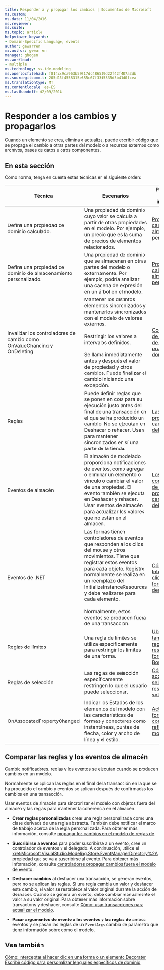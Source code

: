 ```yaml
---
title: Responder a y propagar los cambios | Documentos de Microsoft
ms.custom: 
ms.date: 11/04/2016
ms.reviewer: 
ms.suite: 
ms.topic: article
helpviewer_keywords:
- Domain-Specific Language, events
author: gewarren
ms.author: gewarren
manager: ghogen
ms.workload:
- multiple
ms.technology: vs-ide-modeling
ms.openlocfilehash: f814cc9ca963b59217dc486539d22f42f487a3db
ms.sourcegitcommit: 205d15f4558315e585c67f33d5335d5b41d0fcea
ms.translationtype: MT
ms.contentlocale: es-ES
ms.lasthandoff: 02/09/2018
---
```

# <a name="responding-to-and-propagating-changes"></a>Responder a los cambios y propagarlos
Cuando un elemento se crea, elimina o actualiza, puede escribir código que se propaga el cambio a otras partes del modelo o a recursos externos como archivos, bases de datos u otros componentes.  
  
## <a name="in-this-section"></a>En esta sección  
 Como norma, tenga en cuenta estas técnicas en el siguiente orden:  
  
|Técnica|Escenarios|Para obtener más información|  
|---------------|---------------|--------------------------|  
|Defina una propiedad de dominio calculado.|Una propiedad de dominio cuyo valor se calcula a partir de otras propiedades en el modelo. Por ejemplo, un precio que es la suma de precios de elementos relacionados.|[Propiedades calculadas y de almacenamiento personalizado](../modeling/calculated-and-custom-storage-properties.md)|  
|Defina una propiedad de dominio de almacenamiento personalizado.|Una propiedad de dominio que se almacenan en otras partes del modelo o externamente. Por ejemplo, podría analizar una cadena de expresión en un árbol en el modelo.|[Propiedades calculadas y de almacenamiento personalizado](../modeling/calculated-and-custom-storage-properties.md)|  
|Invalidar los controladores de cambio como OnValueChanging y OnDeleting|Mantener los distintos elementos sincronizados y mantenerlos sincronizados con el modelo de valores externos.<br /><br /> Restringir los valores a intervalos definidos.<br /><br /> Se llama inmediatamente antes y después el valor de propiedad y otros cambios. Puede finalizar el cambio iniciando una excepción.|[Controladores de los cambios de valor de propiedad de dominio](../modeling/domain-property-value-change-handlers.md)|  
|Reglas|Puede definir reglas que se ponen en cola para su ejecución justo antes del final de una transacción en el que se ha producido un cambio. No se ejecutan en Deshacer o rehacer. Usan para mantener sincronizados en sí una parte de la tienda.|[Las reglas propagan los cambios dentro del modelo](../modeling/rules-propagate-changes-within-the-model.md)|  
|Eventos de almacén|El almacén de modelado proporciona notificaciones de eventos, como agregar o eliminar un elemento o vínculo o cambiar el valor de una propiedad. El evento también se ejecuta en Deshacer y rehacer. Usar eventos de almacén para actualizar los valores que no están en el almacén.|[Los controladores de eventos propagan cambios fuera del modelo](../modeling/event-handlers-propagate-changes-outside-the-model.md)|  
|Eventos de .NET|Las formas tienen controladores de eventos que responden a los clics del mouse y otros movimientos. Tiene que registrar estos eventos para cada objeto. Registro normalmente se realiza en un reemplazo del InitializeInstanceResources y debe realizarse para cada elemento.<br /><br /> Normalmente, estos eventos se producen fuera de una transacción.|[Cómo: Interceptar un clic en una forma o decorador](../modeling/how-to-intercept-a-click-on-a-shape-or-decorator.md)|  
|Reglas de límites|Una regla de límites se utiliza específicamente para restringir los límites de una forma.|[Ubicación y tamaño de las reglas de restricción de formas BoundsRules](../modeling/boundsrules-constrain-shape-location-and-size.md)|  
|Reglas de selección|Las reglas de selección específicamente restringen lo que el usuario puede seleccionar.|[Cómo: Tener acceso a una selección y restringir la selección actual](../modeling/how-to-access-and-constrain-the-current-selection.md)|  
|OnAssocatedPropertyChanged|Indicar los Estados de los elementos del modelo con las características de formas y conectores como instantáneas, puntas de flecha, color y ancho de línea y el estilo.|[Actualizar formas y conectores para reflejar el modelo](../modeling/updating-shapes-and-connectors-to-reflect-the-model.md)|  
  
## <a name="comparing-rules-and-store-events"></a>**Comparar las reglas y los eventos de almacén**  
 Cambio notificadores, reglas y los eventos se ejecutan cuando se producen cambios en un modelo.  
  
 Normalmente se aplican las reglas en el final de la transacción en la que se ha producido el cambio y eventos se aplican después de confirmadas los cambios en una transacción.  
  
 Usar eventos de almacén para sincronizar el modelo con objetos fuera del almacén y las reglas para mantener la coherencia en el almacén.  
  
-   **Crear reglas personalizadas** crear una regla personalizada como una clase derivada de una regla abstracta. También debe notificar el marco de trabajo acerca de la regla personalizada. Para obtener más información, consulte [propagar los cambios en el modelo de reglas de](../modeling/rules-propagate-changes-within-the-model.md).  
  
-   **Suscribirse a eventos** para poder suscribirse a un evento, cree un controlador de eventos y el delegado. A continuación, utilice el <xref:Microsoft.VisualStudio.Modeling.Store.EventManagerDirectory%2A>propiedad que se va a suscribirse al evento. Para obtener más información, consulte [controladores propagar cambios fuera el modelo de evento](../modeling/event-handlers-propagate-changes-outside-the-model.md).  
  
-   **Deshacer cambios** al deshacer una transacción, se generan eventos, pero no se aplican las reglas. Si una regla cambia un valor y deshacer este cambio, el valor se restablece al valor original durante la acción de deshacer. Cuando se genera un evento, debe cambiar manualmente el valor a su valor original. Para obtener más información sobre transactons y deshacer, consulte [Cómo: usar transacciones para actualizar el modelo](../modeling/how-to-use-transactions-to-update-the-model.md).  
  
-   **Pasar argumentos de evento a los eventos y las reglas de** ambos eventos y se pasan las reglas de un `EventArgs` cambia de parámetro que tiene información sobre cómo el modelo.  
  
## <a name="see-also"></a>Vea también  
 [Cómo: interceptar al hacer clic en una forma o un elemento Decorator](../modeling/how-to-intercept-a-click-on-a-shape-or-decorator.md)   
 [Escribir código para personalizar lenguajes específicos de dominio](../modeling/writing-code-to-customise-a-domain-specific-language.md)